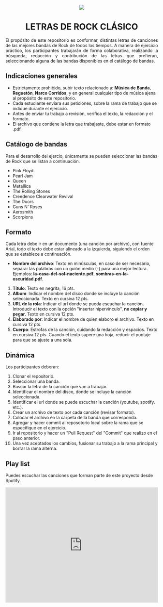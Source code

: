 <p align="center"> <img src="https://images.vexels.com/media/users/3/145816/isolated/preview/7616b64374d1ecc318e9d638807c4d61-logotipo-de-signo-de-m-uacute-sica-rock-by-vexels.png"/></p> 

<h1 align="center">LETRAS DE ROCK CLÁSICO</h1>

<p align="justify">El propósito de este repositorio es conformar, distintas letras de canciones de las mejores bandas de Rock de todos los tiempos. A manera de ejercicio práctico, los participantes trabajarán de forma colaborativa, realizando la búsqueda, redacción y contribución de las letras que prefieran, seleccionando alguna de las bandas disponibles en el catálogo de bandas.</p>

## Indicaciones generales

- Estrictamente prohibido, subir texto relacionado a: <strong>Música de Banda</strong>, <strong>Reguetón</strong>, <strong>Narco Corridos</strong>, y en general cualquier tipo de música ajena al propósito de este repositorio.
- Cada estudiante enviara sus peticiones, sobre la rama de trabajo que se indique durante el ejercicio.
- Antes de enviar tu trabajo a revisión, verifica el texto, la redacción y el formato.
- El archivo que contiene la letra que trabajaste, debe estar en formato .pdf.

## Catálogo de bandas

Para el desarrollo del ejercio, únicamente se pueden seleccionar las bandas de Rock que se listan a continuación.

 - Pink Floyd
 - Pearl Jam
 - Queen
 - Metallica
 - The Rolling Stones
 - Creedence Clearwater Revival
 - The Doors
 - Guns N' Roses
 - Aerosmith
 - Scorpions

## Formato

Cada letra debe ir en un documento (una canción por archivo), con fuente Arial, todo el texto debe estar alineado a la izquierda, siguiendo el orden que se establece a continuación.

 - <strong>Nombre del archivo</strong>: Texto en minúsculas, en caso de ser necesario, separar las palabras con un guión medio (-) para una mejor lectura. Ejemplos: <strong>la-casa-del-sol-naciente.pdf</strong>, <strong>sombras-en-la-oscuridad.pdf</strong>.
 
 1. <strong>Título</strong>: Texto en negrita, 16 pts.
 2. <strong>Album</strong>: Indicar el nombre del disco donde se incluye la canción seleccionada. Texto en cursiva 12 pts.
 3. <strong>URL de la rola</strong>: Indicar el url donde se pueda escuchar la canción. Introducir el texto con la opción "insertar hipervínculo", <strong>no copiar y pegar</strong>. Texto en cursiva 12 pts.
 4.  <strong>Elaborado por</strong>: Indicar el nombre de quien elaboro el archivo. Texto en cursiva 12 pts.
 5. <strong>Cuerpo</strong>: Estrofas de la canción, cuidando la redacción y espacios. Texto en cursiva 12 pts. Cuando el texto supere una hoja, reducir el puntaje para que se ajuste a una sola.


## Dinámica

Los participantes deberan:

 1. Clonar el repositorio.
 2. Seleccionar una banda.
 3. Buscar la letra de la canción que van a trabajar.
 4. Identificar el nombre del disco, donde se incluye la canción seleccionada.
 5. Identificar el url donde se puede escuchar la canción (youtube, spotify. etc.).
 6. Crear un archivo de texto por cada canción (revisar formato).
 7. Colocar el archivo en la carpeta de la banda que corresponda.
 8. Agregar y hacer commit al reposotorio local sobre la rama que se especifique en el ejercicio.
 9. Ir al repositorio y hacer un "Pull Request" del "Commit" que realizo en el paso anterior.
 10. Una vez aceptados los cambios, fusionar su trabajo a la rama principal y borrar la rama alterna.

## Play list

Puedes escuchar las canciones que forman parte de este proyecto desde Spotify.

<iframe src="https://open.spotify.com/embed/playlist/4nvwatvJ0KunBJSHoH1OmR" width="100%" height="380" frameborder="0" allowtransparency="true" allow="encrypted-media"></iframe>